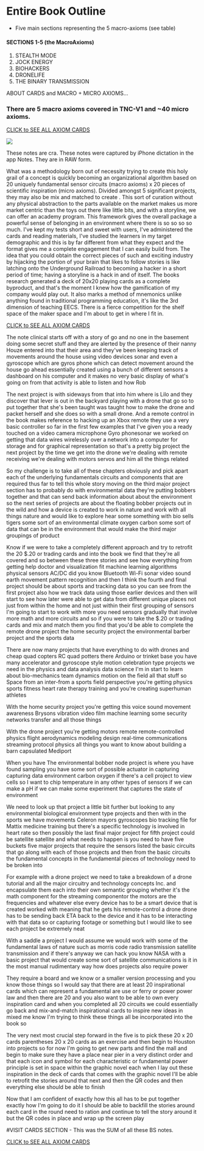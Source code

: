 # Entire Book Outline

* Five main sections representing the 5 macro-axioms (see table)

#### SECTIONS 1-5 (the MacroAxioms)

1. STEALTH MODE
2. JOCK ENERGY
3. BIOHACKERS
4. DRONELIFE
5. THE BINARY TRANSMISSION

ABOUT CARDS and MACRO + MICRO AXIOMS...



### There are 5 macro axioms covered in TNC-V1 and ~40 micro axioms.

[CLICK to SEE ALL AXIOM CARDS](https://frangucc.gitbooks.io/gamifyed/content/cards.html)

![](https://cl.ly/3b1N47292o0M/nyquist-shannon.jpg)


These notes are cra. These notes were captured by iPhone dictation in the app Notes. They are in RAW form. 

What was a methodology born out of necessity trying to create this holy grail of a concept is quickly becoming an organizational algorithm based on 20 uniquely fundamental sensor circuits (macro axioms) x 20 pieces of scientific inspiration (micro axioms). Divided amongst 5 significant projects, they may also be mix and matched to create . This sort of curation without any physical abstraction to the parts available on the market makes us more market centric than the toys out there like little bits, and with a storyline, we can offer an academy program. This framework gives the overall package a powerful sense of belonging in an environment where there is so so so so much. I've kept my tests short and sweet with users, I've administered the cards and reading materials, I've studied the learners in my target demographic and this is by far different from what they expect and the format gives me a complete engagement that I can easily build from. The idea that you could obtain the correct pieces of such and exciting industry by hijacking the portion of your brain that likes to follow stories is like latching onto the Underground Railroad to becoming a hacker in a short period of time; having a storyline is a hack in and of itself. The books research generated a deck of 20x20 playing cards as a complete byproduct, and that's the moment I knew how the gamification of my company would play out. It also marks a method of mnemonics unlike anything found in traditional programming education, it's like the 3rd dimension of teaching EECS. There is a fierce competition for the shelf space of the maker space and I'm about to get in where I fit in. 

[CLICK to SEE ALL AXIOM CARDS](https://frangucc.gitbooks.io/gamifyed/content/cards.html)


The note clinical starts off with a story of go and no one in the basement doing some secret stuff and they are alerted by the presence of their nanny Houze entered into that their area and they've been keeping track of movements around the house using video devices sonar and even a gyroscope which are gyros phone which can detect movement around the house go ahead essentially created using a bunch of different sensors a dashboard on his computer and it makes no very basic display of what's going on from that activity is able to listen and how Rob



The next project is with sideways from that into him where is Lilo and they discover that lever is out in the backyard playing with a drone that go so to put together that she's been taught was taught how to make the drone and packet herself and she does so with a small drone. And a remote control in the book makes reference to hacking up an Xbox remote they use a very basic controller so far in the first few examples that I've given you a ready touched on a video camera microphone Gyro phonesonar we worked on getting that data wires wirelessly over a network into a computer for storage and for graphical representation so that's a pretty big project the next project by the time we get into the drone we're dealing with remote receiving we're dealing with motors servos and him all the things related



So my challenge is to take all of these chapters obviously and pick apart each of the underlying fundamentals circuits and components that are required thus far to tell this whole story moving on the third major project section has to probably do with environmental data they're putting bobbers together and that can send back information about about the environment so the next series of projects are about the floating bobber projects out in the wild and how a device is created to work in nature and work with all things nature and would like to explore hear some something with bio sells tigers some sort of an environmental climate oxygen carbon some sort of data that can be in the environment that would make the third major groupings of product



Know if we were to take a completely different approach and try to retrofit the 20 $.20 or trading cards and into the book we find that they're all covered and so between these three stories and see how everything from getting help doctor and visualization fit machine learning algorithms physical sensors AC/DC did you know Bluetooth Wi-Fi sonar video sound earth movement pattern recognition and then I think the fourth and final project should be about sports and tracking data so you can see from the first project also how we track data using those earlier devices and then will start to see how later were able to get data from different unique places not just from within the home and not just within their first grouping of sensors I'm going to start to work with more you need sensors gradually that involve more math and more circuits and so if you were to take the $.20 or trading cards and mix and match them you find that you'd be able to complete the remote drone project the home security project the environmental barber project and the sports data



There are now many projects that have everything to do with drones and cheap quad copters RC quad potters there Arduino or trinket base you have many accelerator and gyroscope style motion celebration type projects we need in the physics and data analysis data science I'm in start to learn about bio-mechanics team dynamics motion on the field all that stuff so Space from an inter-from a sports field perspective you're getting physics sports fitness heart rate therapy training and you're creating superhuman athletes



With the home security project you're getting this voice sound movement awareness Brysons vibration video film machine learning some security networks transfer and all those things



With the drone project you're getting motors remote remote-controlled physics flight aerodynamics modeling design real-time communications streaming protocol physics all things you want to know about building a barn capsulated Mediport



When you have The environmental bobber node project is where you have found sampling you have some sort of possible actuator in capturing capturing data environment carbon oxygen if there's a cell project to view cells so I want to chip temperature in any other types of sensors if we can make a pH if we can make some experiment that captures the state of environment



We need to look up that project a little bit further but looking to any environmental biological environment type projects and then with in the sports we have movements Celeron mayors gyroscopes bio tracking file for Mattix medicine training but there's a specific technology is involved in heart rate so then possibly the last final major project for fifth project could be satellite satellite and what needs to happen is you need to have five buckets five major projects that require the sensors listed the basic circuits that go along with each of those projects and then from the basic circuits the fundamental concepts in the fundamental pieces of technology need to be broken into



For example with a drone project we need to take a breakdown of a drone tutorial and all the major circuitry and technology concepts Inc. and encapsulate them each into their own semantic grouping whether it's the math component for the streaming componentor the motors are the frequencies and whatever else every device has to be a smart device that is created worked with meaning that he gets his remote-control a drone drone has to be sending back ETA back to the device and it has to be interacting with that data so or capturing footage or something but I would like to see each project be extremely neat



With a saddle a project I would assume we would work with some of the fundamental laws of nature such as morris code radio transmission satellite transmission and if there's anyway we can hack you know NASA with a basic project that would create some sort of satellite communications is it in the most manual rudimentary way how does projects also require power



They require a board and we know or a smaller version processing and you know those things so I would say that there are at least 20 inspirational cards which can represent a fundamental are use or ferry or power power law and then there are 20 and you also want to be able to own every inspiration card and when you completed all 20 circuits we could essentially go back and mix-and-match inspirational cards to inspire new ideas in mixed me know I'm trying to think these things all be incorporated into the book so



The very next most crucial step forward in the five is to pick these 20 x 20 cards parentheses 20 x 20 cards as an exercise and then begin to Houston into projects so for now I'm going to get new parts and find the mall and begin to make sure they have a place near pier in a very distinct order and that each icon and symbol for each characteristic or fundamental power principle is set in space within the graphic novel each when I lay out these inspiration in the deck of cards that comes with the graphic novel I'll be able to retrofit the stories around that next and then the QR codes and then everything else should be able to finish



Now that I am confident of exactly how this all has to be put together exactly how I'm going to do it I should be able to backfill the stories around each card in the round need to ration and continue to tell the story around it but the QR codes in place and wrap up the screen play

#VISIT CARDS SECTION - This was the SUM of all these BS notes.

[CLICK to SEE ALL AXIOM CARDS](https://frangucc.gitbooks.io/gamifyed/content/cards.html)











